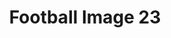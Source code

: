 ---
title: Football Image 23
image_path: /images/gallery/DSC_0546.JPG
link: 
description: Football Image 23
---